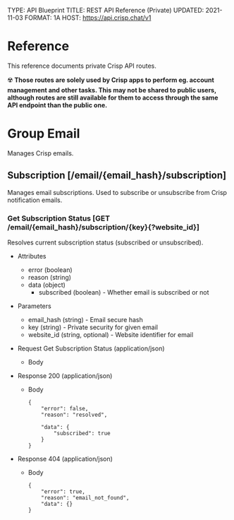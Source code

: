 TYPE: API Blueprint
TITLE: REST API Reference (Private)
UPDATED: 2021-11-03
FORMAT: 1A
HOST: https://api.crisp.chat/v1

# Reference

This reference documents private Crisp API routes.

☢️ **Those routes are solely used by Crisp apps to perform eg. account management and other tasks. This may not be shared to public users, although routes are still available for them to access through the same API endpoint than the public one.**

# Group Email

Manages Crisp emails.

## Subscription [/email/{email_hash}/subscription]

Manages email subscriptions. Used to subscribe or unsubscribe from Crisp notification emails.

### Get Subscription Status [GET /email/{email_hash}/subscription/{key}{?website_id}]

Resolves current subscription status (subscribed or unsubscribed).

+ Attributes
    + error (boolean)
    + reason (string)
    + data (object)
        + subscribed (boolean) - Whether email is subscribed or not

+ Parameters
    + email_hash (string) - Email secure hash
    + key (string) - Private security for given email
    + website_id (string, optional) - Website identifier for email

+ Request Get Subscription Status (application/json)

    + Body

+ Response 200 (application/json)

    + Body

        ```
        {
            "error": false,
            "reason": "resolved",

            "data": {
                "subscribed": true
            }
        }
        ```

+ Response 404 (application/json)

    + Body

        ```
        {
            "error": true,
            "reason": "email_not_found",
            "data": {}
        }
        ```
